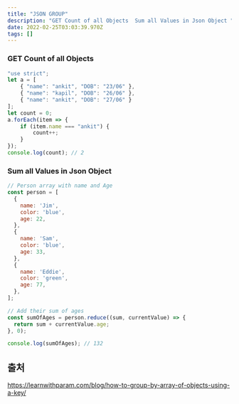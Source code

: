 ```yaml
---
title: "JSON GROUP"
description: "GET Count of all Objects  Sum all Values in Json Object "
date: 2022-02-25T03:03:39.970Z
tags: []
---
```

### GET Count of all Objects
```js
"use strict";
let a = [
    { "name": "ankit", "DOB": "23/06" },
    { "name": "kapil", "DOB": "26/06" },
    { "name": "ankit", "DOB": "27/06" }
];
let count = 0;
a.forEach(item => {
    if (item.name === "ankit") {
        count++;
    }
});
console.log(count); // 2
```

### Sum all Values in Json Object
```js
// Person array with name and Age
const person = [
  {
    name: 'Jim',
    color: 'blue',
    age: 22,
  },
  {
    name: 'Sam',
    color: 'blue',
    age: 33,
  },
  {
    name: 'Eddie',
    color: 'green',
    age: 77,
  },
];

// Add their sum of ages
const sumOfAges = person.reduce((sum, currentValue) => {
  return sum + currentValue.age;
}, 0);

console.log(sumOfAges); // 132
```

## 출처
https://learnwithparam.com/blog/how-to-group-by-array-of-objects-using-a-key/